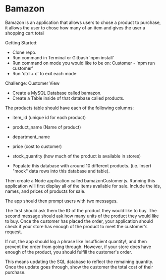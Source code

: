 # Bamazon
Bamazon is an application that allows users to chose a product to purchase, it allows the user to chose how many of an item and gives the user a shopping cart total

Getting Started:
* Clone repo.
* Run command in Terminal or Gitbash 'npm install'
* Run command on mode you would like to be on:
Customer - 'npm run customer'
* Run 'ctrl + c' to exit each mode

Challenge: Customer View
* Create a MySQL Database called bamazon.
* Create a Table inside of that database called products.

The products table should have each of the following columns:
* item_id (unique id for each product)
* product_name (Name of product)
* department_name
* price (cost to customer)
* stock_quantity (how much of the product is available in stores)

* Populate this database with around 10 different products. (i.e. Insert "mock" data rows into this database and table).

Then create a Node application called bamazonCustomer.js. Running this application will first display all of the items available for sale. Include the ids, names, and prices of products for sale.

The app should then prompt users with two messages.

The first should ask them the ID of the product they would like to buy.
The second message should ask how many units of the product they would like to buy.
Once the customer has placed the order, your application should check if your store has enough of the product to meet the customer's request.

If not, the app should log a phrase like Insufficient quantity!, and then prevent the order from going through.
However, if your store does have enough of the product, you should fulfill the customer's order.

This means updating the SQL database to reflect the remaining quantity.
Once the update goes through, show the customer the total cost of their purchase.